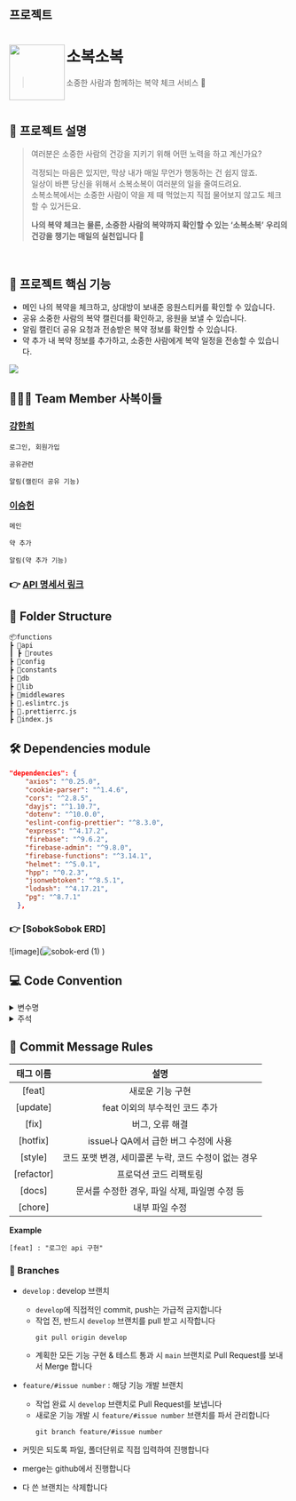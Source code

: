 
## 프로젝트
# 소복소복<img src="https://user-images.githubusercontent.com/68781598/149136866-31b58e24-59f2-437b-8338-87111dd8a479.png" align=left width=100>

> 소중한 사람과 함께하는 복약 체크 서비스 💊

<br />

## 💭 프로젝트 설명

> 여러분은 소중한 사람의 건강을 지키기 위해 어떤 노력을 하고 계신가요?  
> 
> 걱정되는 마음은 있지만, 막상 내가 매일 무언가 행동하는 건 쉽지 않죠.  
> 일상이 바쁜 당신을 위해서 소복소복이 여러분의 일을 줄여드려요.  
> 소복소복에서는 소중한 사람이 약을 제 때 먹었는지 직접 물어보지 않고도 체크할 수 있거든요.  
> 
> **나의 복약 체크는 물론, 소중한 사람의 복약까지 확인할 수 있는 ‘소복소복’**
> **우리의 건강을 챙기는 매일의 실천입니다** 🙂

<br />

## 💭 프로젝트 핵심 기능

- 메인 나의 복약을 체크하고, 상대방이 보내준 응원스티커를 확인할 수 있습니다.
- 공유 소중한 사람의 복약 캘린더를 확인하고, 응원을 보낼 수 있습니다.
- 알림 캘린더 공유 요청과 전송받은 복약 정보를 확인할 수 있습니다.
- 약 추가 내 복약 정보를 추가하고, 소중한 사람에게 복약 일정을 전송할 수 있습니다.

<img src="https://user-images.githubusercontent.com/51286325/150369337-b16e0891-b7c0-4443-a459-77821cb5d05d.jpg">

## 🙋🏻‍♂️ Team Member 사복이들

### [강한희](https://github.com/kanghanhee)
```
로그인, 회원가입

공유관련

알림(캘린더 공유 기능)
```

### [이승헌](https://github.com/lsh328328)
```
메인

약 추가

알림(약 추가 기능)
```
### 👉 [API 명세서 링크](https://www.notion.so/baejiann120/API-6280231150ca40eeb2de46beb5292931)

## 📂 Folder Structure

```markdown
📦functions
┣ 📂api
┃ ┣ 📂routes
┣ 📂config
┣ 📂constants
┣ 📂db
┣ 📂lib
┣ 📂middlewares
┣ 📜.eslintrc.js
┣ 📜.prettierrc.js
┣ 📜index.js
```

## 🛠 Dependencies module
```json
"dependencies": {
    "axios": "^0.25.0",
    "cookie-parser": "^1.4.6",
    "cors": "^2.8.5",
    "dayjs": "^1.10.7",
    "dotenv": "^10.0.0",
    "eslint-config-prettier": "^8.3.0",
    "express": "^4.17.2",
    "firebase": "^9.6.2",
    "firebase-admin": "^9.8.0",
    "firebase-functions": "^3.14.1",
    "helmet": "^5.0.1",
    "hpp": "^0.2.3",
    "jsonwebtoken": "^8.5.1",
    "lodash": "^4.17.21",
    "pg": "^8.7.1"
  },
```

### 👉 [SobokSobok ERD]
![image](![sobok-erd (1)](https://user-images.githubusercontent.com/68781598/158166543-46024b66-e2ae-44aa-add8-82203b246400.png)
)


## 💻 Code Convention
<details>
<summary>변수명</summary>   
<div markdown="1">       
      
 
 1. Camel Case 사용 
   - lower Camel Case
 2. 함수의 경우 동사+명사 사용 
   - ex) getCalender()
 3. flag로 사용 되는 변수는 조동사 + flag 종류로 구성 
   - ex) isNum
 4. 약어는 되도록 사용하지 않는다.
 
</div>
</details>

<details>
<summary>주석</summary>
<div markdown="1">       

 1. 한줄 주석은 // 를 사용한다.
  ```javascript
    // 한줄 주석일 때
    /**
    * 여러줄
    * 주석일 때
    */
  ```
 2. 함수에 대한 주석
  ```javascript
    /**
    * api get /travel/:groupNumber
    * 그룹 여행 정보 가져오기
  ```
 3. Bracket 사용 시 내부에 주석을 작성한다.
  ```javascript
    if (a == 5) {
	  // 주석
    }
  ```
 
</div>
</details>
      
## 💬 Commit Message Rules
| 태그 이름  |                             설명                             |
| :--------: | :----------------------------------------------------------: |
|   [feat]   |                       새로운 기능 구현                       |
|  [update]  |                   feat 이외의 부수적인 코드 추가             |
|   [fix]    |                         버그, 오류 해결                      |
|  [hotfix]  |             issue나 QA에서 급한 버그 수정에 사용             |
|   [style]  |       코드 포맷 변경, 세미콜론 누락, 코드 수정이 없는 경우    |
| [refactor] |                     프로덕션 코드 리팩토링                   |
|   [docs]   |             문서를 수정한 경우, 파일 삭제, 파일명 수정 등     |
|  [chore]   |                          내부 파일 수정                      |

**Example**

```
[feat] : "로그인 api 구현"
```

### 🔅 Branches

- `develop` : develop 브랜치
  - `develop`에 직접적인 commit, push는 가급적 금지합니다
  - 작업 전, 반드시 `develop` 브랜치를 pull 받고 시작합니다
    ```
    git pull origin develop
    ```
  - 계획한 모든 기능 구현 & 테스트 통과 시 `main` 브랜치로 Pull Request를 보내서 Merge 합니다
 
- `feature/#issue number` : 해당 기능 개발 브랜치
  - 작업 완료 시 `develop` 브랜치로 Pull Request를 보냅니다
  - 새로운 기능 개발 시 `feature/#issue number` 브랜치를 파서 관리합니다
    ```
    git branch feature/#issue number
    ```
- 커밋은 되도록 파일, 폴더단위로 직접 입력하여 진행합니다
- merge는 github에서 진행합니다
- 다 쓴 브랜치는 삭제합니다
